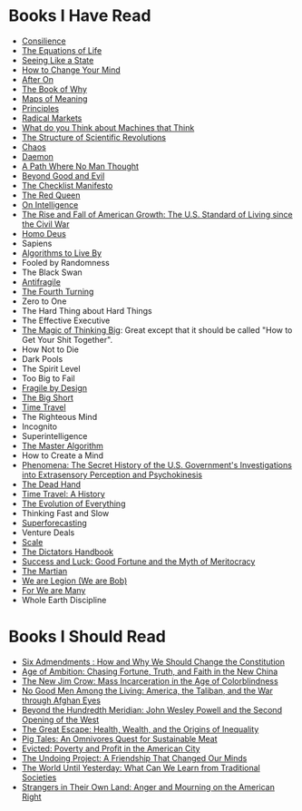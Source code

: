# Books I Have Read
- [Consilience](https://www.amazon.com/Consilience-Knowledge-Edward-Osborne-Wilson/dp/067976867X/ref=sr_1_1?ie=UTF8&qid=1541913392&sr=8-1&keywords=consilience)
- [The Equations of Life](https://www.amazon.com/Equations-Life-Physics-Shapes-Evolution/dp/1541617592/ref=sr_1_1?ie=UTF8&qid=1541913414&sr=8-1&keywords=the+equations+of+life+how+physics+shapes+evolution)
- [Seeing Like a State](https://www.amazon.com/Seeing-like-State-Certain-Condition/dp/0300078153)
- [How to Change Your Mind](https://www.amazon.com/Change-Your-Mind-Consciousness-Transcendence/dp/1594204225/ref=sr_1_3?ie=UTF8&qid=1541913430&sr=8-3&keywords=how+to+change+your+mind)
- [After On](https://www.amazon.com/After-Silicon-Valley-Rob-Reid/dp/1524798053/ref=sr_1_1?ie=UTF8&qid=1541913449&sr=8-1&keywords=after+on)
- [The Book of Why](https://www.amazon.com/Book-Why-Science-Cause-Effect/dp/046509760X/ref=sr_1_3?ie=UTF8&qid=1541913463&sr=8-3&keywords=the+book+of+why)
- [Maps of Meaning](https://www.amazon.com/Maps-Meaning-Architecture-Jordan-Peterson/dp/0415922224/ref=sr_1_1?ie=UTF8&qid=1541913481&sr=8-1&keywords=maps+of+meaning+jordan+peterson)
- [Principles](https://www.amazon.com/Principles-Life-Work-Ray-Dalio/dp/1501124021/ref=sr_1_3?ie=UTF8&qid=1541913499&sr=8-3&keywords=principles+ray+dalio)
- [Radical Markets](https://www.amazon.com/Radical-Markets-Uprooting-Capitalism-Democracy/dp/0691177503/ref=sr_1_1?ie=UTF8&qid=1541913519&sr=8-1&keywords=radical+markets)
- [What do you Think about Machines that Think](https://www.amazon.com/What-Think-About-Machines-That/dp/B00YFOIW3Y/ref=sr_1_1?ie=UTF8&qid=1541913537&sr=8-1&keywords=what+do+you+think+about+machines+that+think)
- [The Structure of Scientific Revolutions](https://www.amazon.com/The-Structure-of-Scientific-Revolutions/dp/B002AHYJQC/ref=sr_1_1?ie=UTF8&qid=1541913550&sr=1-1&keywords=the+structure+of+scientific+revolutions)
- [Chaos](https://www.amazon.com/Chaos-Making-a-New-Science/dp/B004LQ5E82/ref=sr_1_1?ie=UTF8&qid=1541913566&sr=1-1&keywords=chaos)
- [Daemon](https://www.amazon.com/Daemon/dp/B001QCZTWA/ref=sr_1_1?ie=UTF8&qid=1541913578&sr=1-1&keywords=daemon)
- [A Path Where No Man Thought](https://www.amazon.com/Path-Where-No-Man-Thought/dp/0394583078/ref=sr_1_1?ie=UTF8&qid=1541913593&sr=8-1&keywords=a+path+where+no+man+thought)
- [Beyond Good and Evil](https://www.amazon.com/Beyond-Good-Evil-AmazonClassics/dp/B079J68BNL/ref=sr_1_2?ie=UTF8&qid=1541913663&sr=8-2&keywords=beyond+good+and+evil+audiobook)
- [The Checklist Manifesto](https://www.amazon.com/Checklist-Manifesto-How-Things-Right/dp/0312430000)
- [The Red Queen](https://www.amazon.com/Red-Queen-Evolution-Human-Nature/dp/B004JLZBIW/ref=sr_1_6?ie=UTF8&qid=1541913715&sr=1-6&keywords=the+red+queen)
- [On Intelligence](https://www.amazon.com/Intelligence-Understanding-Creation-Intelligent-Machines/dp/0805078533/ref=sr_1_3?ie=UTF8&qid=1541913733&sr=8-3&keywords=on+intelligence)
 - [The Rise and Fall of American Growth: The U.S. Standard of Living since the Civil War](https://www.amazon.com/Rise-Fall-American-Growth-Princeton/dp/0691147728)
- [Homo Deus](https://www.amazon.com/Homo-Deus-Brief-History-Tomorrow/dp/0062464310)
- Sapiens
- [Algorithms to Live By](https://www.amazon.com/Algorithms-Live-Computer-Science-Decisions/dp/1480560367)
- Fooled by Randomness
- The Black Swan
- [Antifragile](https://www.amazon.com/Antifragile-Things-That-Disorder-Incerto/dp/0812979680)
- [The Fourth Turning](https://www.amazon.com/Fourth-Turning-American-Prophecy-Rendezvous/dp/0767900464)
- Zero to One
- The Hard Thing about Hard Things
- The Effective Executive
- [The Magic of Thinking Big](https://www.amazon.com/Magic-Thinking-Big-David-Schwartz/dp/0671646788): Great except that it should be called "How to Get Your Shit Together".
- How Not to Die
- Dark Pools
- The Spirit Level
- Too Big to Fail
- [Fragile by Design](https://www.amazon.com/Fragile-Design-Political-Princeton-Economic/dp/0691155240)
- [The Big Short](https://www.amazon.com/Big-Short-Inside-Doomsday-Machine/dp/0393338827)
- [Time Travel](https://www.amazon.com/Time-Travel-History-James-Gleick-ebook/dp/B01AQNYZ1U/ref=sr_1_3?ie=UTF8&qid=1497454870&sr=8-3&keywords=time+travel)
- The Righteous Mind
- Incognito
- Superintelligence
- [The Master Algorithm](https://www.amazon.com/Master-Algorithm-Ultimate-Learning-Machine/dp/0465065708/ref=sr_1_1?ie=UTF8&qid=1497456044&sr=8-1&keywords=the+master+algorithm)
- How to Create a Mind
- [Phenomena: The Secret History of the U.S. Government's Investigations into Extrasensory Perception and Psychokinesis](https://www.amazon.com/Phenomena-Governments-Investigations-Extrasensory-Psychokinesis/dp/0316349364)
- [The Dead Hand](https://www.amazon.com/Dead-Hand-Untold-Dangerous-Legacy/dp/0307387844)
- [Time Travel: A History](https://www.amazon.com/Time-Travel-History-James-Gleick/dp/0307908798/ref=sr_1_1?s=books&ie=UTF8&qid=1498063048&sr=1-1&keywords=time+travel+a+history)
- [The Evolution of Everything](https://www.amazon.com/Evolution-Everything-How-Ideas-Emerge/dp/0062296000)
- Thinking Fast and Slow
- [Superforecasting](https://www.amazon.com/Superforecasting-Science-Prediction-Philip-Tetlock/dp/0804136718)
- Venture Deals
- [Scale](https://www.amazon.com/Scale-Universal-Innovation-Sustainability-Organisms/dp/1594205582/ref=sr_1_2?ie=UTF8&qid=1497454881&sr=8-2&keywords=scale+%28book%29)
- [The Dictators Handbook](https://www.amazon.com/Dictators-Handbook-Behavior-Almost-Politics/dp/1610391845)
- [Success and Luck: Good Fortune and the Myth of Meritocracy ](https://www.amazon.com/Success-Luck-Good-Fortune-Meritocracy/dp/0691167400/ref=sr_1_1?ie=UTF8&qid=1490552433&sr=8-1&keywords=good+fortune+and+the+myth+of+meritocracy)
- [The Martian](https://www.amazon.com/Martian-Andy-Weir/dp/0553418025/ref=sr_1_1?s=books&ie=UTF8&qid=1493050583&sr=1-1&keywords=the+martian)
- [We are Legion (We are Bob)](https://www.amazon.com/We-Are-Legion-Bob-Bobiverse/dp/1680680587/ref=sr_1_1?s=books&ie=UTF8&qid=1492790983&sr=1-1&keywords=we+are+legion)
- [For We are Many](https://www.amazon.com/We-Are-Many-Bobiverse/dp/1680680595/ref=pd_sim_14_1?_encoding=UTF8&pd_rd_i=1680680595&pd_rd_r=VRV7PXWTDP3Q1298Y7SF&pd_rd_w=Z0OUc&pd_rd_wg=Y1gjb&psc=1&refRID=VRV7PXWTDP3Q1298Y7SF)
- Whole Earth Discipline

# Books I Should Read
 - [Six Admendments : How and Why We Should Change the Constitution](https://www.amazon.com/Six-Amendments-Should-Change-Constitution/dp/0316373729/ref=sr_1_sc_1?s=books&ie=UTF8&qid=1490552299&sr=1-1-spell&keywords=six+admendments)
 - [Age of Ambition: Chasing Fortune, Truth, and Faith in the New China](https://www.amazon.com/Age-Ambition-Chasing-Fortune-Truth/dp/0374535272/ref=sr_1_1?s=books&ie=UTF8&qid=1490552316&sr=1-1&keywords=Age+of+Ambition%3A+Chasing+Fortune%2C+Truth%2C+and+Faith+in+the+New+China)
 - [The New Jim Crow: Mass Incarceration in the Age of Colorblindness](https://www.amazon.com/New-Jim-Crow-Incarceration-Colorblindness/dp/1595586431/ref=sr_1_1?s=books&ie=UTF8&qid=1490552336&sr=1-1&keywords=the+new+jim+crow)
 - [No Good Men Among the Living: America, the Taliban, and the War through Afghan Eyes](https://www.amazon.com/No-Good-Men-Among-Living/dp/1250069262/ref=sr_1_1?s=books&ie=UTF8&qid=1490552361&sr=1-1&keywords=no+good+men+among+the+living)
 - [Beyond the Hundredth Meridian: John Wesley Powell and the Second Opening of the West ](https://www.amazon.com/Beyond-Hundredth-Meridian-Wesley-Opening/dp/0140159940/ref=sr_1_1?s=books&ie=UTF8&qid=1490552389&sr=1-1&keywords=beyond+the+100th+meridian)
 - [The Great Escape: Health, Wealth, and the Origins of Inequality](https://www.amazon.com/Great-Escape-Health-Origins-Inequality/dp/0691165629/ref=sr_1_3?s=books&ie=UTF8&qid=1490552416&sr=1-3&keywords=the+great+escape)
 - [Pig Tales: An Omnivores Quest for Sustainable Meat](https://www.amazon.com/Pig-Tales-Omnivores-Quest-Sustainable/dp/0393352935/ref=sr_1_1?ie=UTF8&qid=1490552482&sr=8-1&keywords=pig+tales)
 - [Evicted: Poverty and Profit in the American City](https://www.amazon.com/Evicted-Poverty-Profit-American-City/dp/0553447459/ref=sr_1_1?s=books&ie=UTF8&qid=1490552520&sr=1-1&keywords=evicted)
 - [The Undoing Project: A Friendship That Changed Our Minds](https://www.amazon.com/Undoing-Project-Friendship-Changed-Minds/dp/0393254593/ref=sr_1_1?s=books&ie=UTF8&qid=1490552535&sr=1-1&keywords=the+undoing+project)
 - [The World Until Yesterday: What Can We Learn from Traditional Societies](https://www.amazon.com/World-Until-Yesterday-Traditional-Societies/dp/0143124404/ref=sr_1_1?s=books&ie=UTF8&qid=1490552552&sr=1-1&keywords=the+world+until+yesterday)
 - [Strangers in Their Own Land: Anger and Mourning on the American Right](https://www.amazon.com/Strangers-Their-Own-Land-Mourning/dp/1620972255/ref=sr_1_1?s=books&ie=UTF8&qid=1490552565&sr=1-1&keywords=strangers+in+their+own+land)
